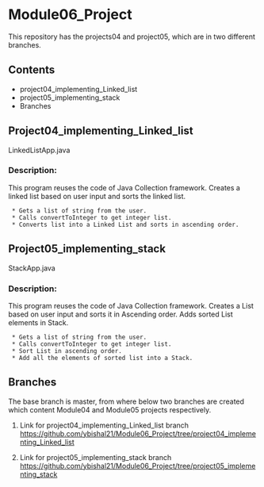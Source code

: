 
# Module06_Project

This repository has the projects04 and project05, which are in two different branches.


## **Contents**
- project04_implementing_Linked_list
- project05_implementing_stack
- Branches


## **Project04_implementing_Linked_list**
LinkedListApp.java

### Description: 
This program reuses the code of Java Collection framework.
Creates a linked list based on user input and sorts the linked list.
 
     * Gets a list of string from the user.
     * Calls convertToInteger to get integer list.
     * Converts list into a Linked List and sorts in ascending order.


## **Project05_implementing_stack**
StackApp.java

### Description: 
This program reuses the code of Java Collection framework.
Creates a List based on user input and sorts it in Ascending order. Adds sorted List elements in Stack.

     * Gets a list of string from the user.
     * Calls convertToInteger to get integer list.
     * Sort List in ascending order.
     * Add all the elements of sorted list into a Stack.

## **Branches**
 The base branch is master, from where below two branches are created which content Module04 and Module05 projects respectively.
 1. Link for project04_implementing_Linked_list branch
    https://github.com/ybishal21/Module06_Project/tree/project04_implementing_Linked_list

 2. Link for project05_implementing_stack branch
    https://github.com/ybishal21/Module06_Project/tree/project05_implementing_stack





